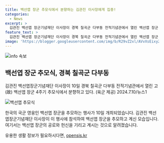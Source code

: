 ```yaml
---
title: 백선엽 장군 추모식에서 분향하는 김관진 이사장에게 집중!
categories:
  - News
excerpt: >
  김관진 백선엽 장군기념재단 이사장이 경북 칠곡군 다부동 전적기념관에서 열린 백선엽 장군 4주기 추모식에서 분향하고 있다. (육군 제공)
feature_text: >
  김관진 백선엽 장군기념재단 이사장이 경북 칠곡군 다부동 전적기념관에서 열린 백선엽 장군 4주기 추모식에서 분향하고 있다. (육군 제공)
image: 'https://blogger.googleusercontent.com/img/b/R29vZ2xl/AVvXsEixyZcFfHzMRdzZMjFBmAUKJYCLCGyLL1o632UiGVXcaFdKo_bkvkuCioo0uUKlGfBVcT3P84aROyZIXSBEx3Aw5nCQ3pTgDom1WDC4m8eifvWiAmWEEVb4x6G_l8C0QH225ldMjyaFvpxGEBGNO37VmDTDMHGhJPq73UglMfDca1-0aw/s1600/blogspot.png'
---
```


<p><img src="https://blogger.googleusercontent.com/img/b/R29vZ2xl/AVvXsEixyZcFfHzMRdzZMjFBmAUKJYCLCGyLL1o632UiGVXcaFdKo_bkvkuCioo0uUKlGfBVcT3P84aROyZIXSBEx3Aw5nCQ3pTgDom1WDC4m8eifvWiAmWEEVb4x6G_l8C0QH225ldMjyaFvpxGEBGNO37VmDTDMHGhJPq73UglMfDca1-0aw/s1600/blogspot.png" alt="info 속보" /></p>

<h2 data-ke-size="size26">백선엽 장군 추모식, 경북 칠곡군 다부동</h2>

<p data-ke-size="size16">김관진 백선엽장군기념재단 이사장이 10일 경북 칠곡군 다부동 전적기념관에서 열린 고(故) 백선엽 장군 4주기 추모식에서 분향하고 있다. (육군 제공) 2024.7.10/뉴스1</p>

<p><img src="https://www.example.com/baekseon-yeob-memorial-service" alt="백선엽 추모식" /></p>

<p>한국의 국군 영웅인 백선엽 장군을 추모하는 행사가 10일 개최되었습니다. 김관진 백선엽장군기념재단 이사장이 이 행사에 참석하여 백선엽 장군을 추모하고 계신 모습입니다. 여기서는 백선엽 장군의 공로와 헌신을 기리고 계시는 것으로 알려졌습니다.</p>
유용한 생활 정보가 필요하시다면, <a href="https://opensis.kr" rel="dofollow">opensis.kr</a>


